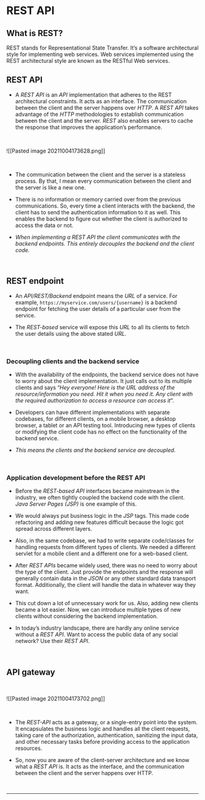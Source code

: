 # REST API

## What is REST?

REST stands for Representational State Transfer. It’s a software architectural style for implementing web services. Web services implemented using the REST architectural style are known as the RESTful Web services.

## REST API

- A _REST API_ is an _API_ implementation that adheres to the REST architectural constraints. It acts as an interface. The communication between the client and the server happens over _HTTP_. A _REST API_ takes advantage of the _HTTP_ methodologies to establish communication between the client and the server. _REST_ also enables servers to cache the response that improves the application’s performance.
<br>

![[Pasted image 20211004173628.png]]

<br>

- The communication between the client and the server is a stateless process. By that, I mean every communication between the client and the server is like a new one.

- There is no information or memory carried over from the previous communications. So, every time a client interacts with the backend, the client has to send the authentication information to it as well. This enables the backend to figure out whether the client is authorized to access the data or not.

- _When implementing a _REST API_ the client communicates with the backend endpoints. This entirely decouples the backend and the client code._

<br>


## REST endpoint

- An _API/REST/Backend_ endpoint means the _URL_ of a service. For example, `https://myservice.com/users/{username}` is a backend endpoint for fetching the user details of a particular user from the service.

- The _REST-based_ service will expose this _URL_ to all its clients to fetch the user details using the above stated _URL_.

<br>

### Decoupling clients and the backend service

- With the availability of the endpoints, the backend service does not have to worry about the client implementation. It just calls out to its multiple clients and says “_Hey everyone! Here is the URL address of the resource/information you need. Hit it when you need it. Any client with the required authorization to access a resource can access it_”.

- Developers can have different implementations with separate codebases, for different clients, on a mobile browser, a desktop browser, a tablet or an API testing tool. Introducing new types of clients or modifying the client code has no effect on the functionality of the backend service.

- _This means the clients and the backend service are decoupled_.

<br>

###  Application development before the REST API

- Before the _REST-based API_ interfaces became mainstream in the industry, we often tightly coupled the backend code with the client. _Java Server Pages (JSP)_ is one example of this.

- We would always put business logic in the _JSP_ tags. This made code refactoring and adding new features difficult because the logic got spread across different layers.

- Also, in the same codebase, we had to write separate code/classes for handling requests from different types of clients. We needed a different servlet for a mobile client and a different one for a web-based client.

- After _REST APIs_ became widely used, there was no need to worry about the type of the client. Just provide the endpoints and the response will generally contain data in the _JSON_ or any other standard data transport format. Additionally, the client will handle the data in whatever way they want.

- This cut down a lot of unnecessary work for us. Also, adding new clients became a lot easier. Now, we can introduce multiple types of new clients without considering the backend implementation.

- In today’s industry landscape, there are hardly any online service without a _REST API_. Want to access the public data of any social network? Use their _REST API_.

<br>

## API gateway

<br>

![[Pasted image 20211004173702.png]]

<br>
	
- The _REST-API_ acts as a gateway, or a single-entry point into the system. It encapsulates the business logic and handles all the client requests, taking care of the authorization, authentication, sanitizing the input data, and other necessary tasks before providing access to the application resources.

- So, now you are aware of the client-server architecture and we know what a _REST API_ is. It acts as the interface, and the communication between the client and the server happens over HTTP.

<br>

---